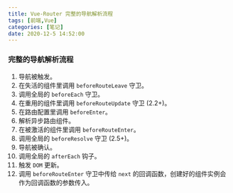 ```yaml
---
title: Vue-Router 完整的导航解析流程
tags: [前端,Vue]
categories: [笔记]
date: 2020-12-5 14:52:00
---
```


### 完整的导航解析流程
1. 导航被触发。
2. 在失活的组件里调用 `beforeRouteLeave` 守卫。
3. 调用全局的 `beforeEach` 守卫。
4. 在重用的组件里调用 `beforeRouteUpdate` 守卫 (2.2+)。
5. 在路由配置里调用 `beforeEnter`。
6. 解析异步路由组件。
7. 在被激活的组件里调用 `beforeRouteEnter`。
8. 调用全局的 `beforeResolve` 守卫 (2.5+)。
9. 导航被确认。
10. 调用全局的 `afterEach` 钩子。
11. 触发 `DOM` 更新。
12. 调用 `beforeRouteEnter` 守卫中传给 `next`
的回调函数，创建好的组件实例会作为回调函数的参数传入。